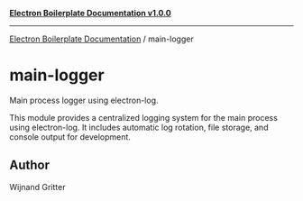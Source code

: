 [**Electron Boilerplate Documentation v1.0.0**](../README.md)

---

[Electron Boilerplate Documentation](../modules.md) / main-logger

# main-logger

Main process logger using electron-log.

This module provides a centralized logging system for the main process
using electron-log. It includes automatic log rotation, file storage,
and console output for development.

## Author

Wijnand Gritter
